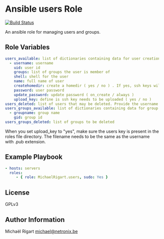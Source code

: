 Ansible users Role
==================
[![Build Status](https://travis-ci.org/michaelrigart/ansible-role-users.svg?branch=master)](https://travis-ci.org/michaelrigart/ansible-role-users)

An ansible role for managing users and groups.

Role Variables
--------------

```yaml
users_available: list of dictionaries containing data for user creation
  - username: username
    uid: user id
    groups: list of groups the user is member of
    shell: shell for the user
    name: full name of user
    createhomedir: create a homedir ( yes / no ) . If yes, ssh keys will be uploaded
    password: user password
    update_password: update password ( on_create / always )
    upload_key: define is ssh key needs to be uploaded ( yes / no )
users_deleted: list of users that may be deleted. Provide the username
users_groups_available: list of dictionaries containing data for group creation
  - groupname: group name
    gid: group id
users_groups_deleted: list of groups to be deleted
```

When you set upload_key to "yes", make sure the users key is present in the roles file directory. The filename
needs to be the same as the username with .pub extension.

Example Playbook
-------------------------

```yaml
- hosts: servers
  roles:
     - { role: MichaelRigart.users, sudo: Yes }
```
License
-------

GPLv3

Author Information
------------------

Michaël Rigart <michael@netronix.be>